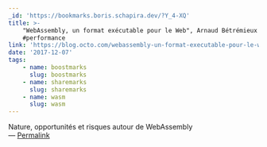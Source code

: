 ```yaml
---
_id: 'https://bookmarks.boris.schapira.dev/?Y_4-XQ'
title: >-
    "WebAssembly, un format exécutable pour le Web", Arnaud Bétrémieux #wasm
    #performance
link: 'https://blog.octo.com/webassembly-un-format-executable-pour-le-web/'
date: '2017-12-07'
tags:
    - name: boostmarks
      slug: boostmarks
    - name: sharemarks
      slug: sharemarks
    - name: wasm
      slug: wasm
---
```


Nature, opportunités et risques autour de WebAssembly <br>&#8212;
<a href="https://bookmarks.boris.schapira.dev/?Y_4-XQ" title="Permalink">Permalink</a>
